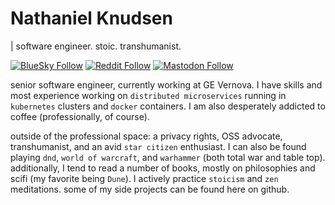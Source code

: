 # Nathaniel Knudsen
| software engineer. stoic. transhumanist.

[![BlueSky Follow](https://img.shields.io/badge/.-@stoicswe.com-lightblue?logo=bluesky)](https://bsky.app/profile/stoicswe.com) [![Reddit Follow](https://img.shields.io/badge/.-@kyyrell_-orange?logo=reddit)](https://www.reddit.com/user/kyyrell_/) [![Mastodon Follow](https://img.shields.io/badge/.-@stoicswe-purple?logo=mastodon)](https://mastodon.online/@stoicswe)

senior software engineer, currently working at GE Vernova. I have skills and most experience working on `distributed microservices` running in `kubernetes` clusters and `docker` containers. I am also desperately addicted to coffee (professionally, of course).

outside of the professional space: a privacy rights, OSS advocate, transhumanist, and an avid `star citizen` enthusiast. I can also be found playing `dnd`, `world of warcraft`, and `warhammer` (both total war and table top). additionally, I tend to read a number of books, mostly on philosophies and scifi (my favorite being `Dune`). I actively practice `stoicism` and `zen` meditations. some of my side projects can be found here on github.
